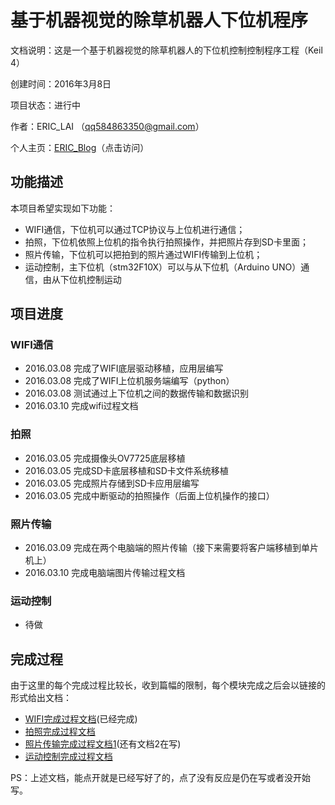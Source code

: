 # 基于机器视觉的除草机器人下位机程序

文档说明：这是一个基于机器视觉的除草机器人的下位机控制控制程序工程（Keil 4）

创建时间：2016年3月8日

项目状态：进行中

作者：ERIC_LAI （qq584863350@gmail.com）

个人主页：[ERIC_Blog](http://laihaotao.github.io)（点击访问）

## 功能描述
本项目希望实现如下功能：

- WIFI通信，下位机可以通过TCP协议与上位机进行通信；
- 拍照，下位机依照上位机的指令执行拍照操作，并把照片存到SD卡里面；
- 照片传输，下位机可以把拍到的照片通过WIFI传输到上位机；
- 运动控制，主下位机（stm32F10X）可以与从下位机（Arduino UNO）通信，由从下位机控制运动

## 项目进度

### WIFI通信

- 2016.03.08 完成了WIFI底层驱动移植，应用层编写
- 2016.03.08 完成了WIFI上位机服务端编写（python）
- 2016.03.08 测试通过上下位机之间的数据传输和数据识别
- 2016.03.10 完成wifi过程文档

### 拍照

- 2016.03.05 完成摄像头OV7725底层移植
- 2016.03.05 完成SD卡底层移植和SD卡文件系统移植
- 2016.03.05 完成照片存储到SD卡应用层编写
- 2016.03.05 完成中断驱动的拍照操作（后面上位机操作的接口）

### 照片传输

- 2016.03.09 完成在两个电脑端的照片传输（接下来需要将客户端移植到单片机上）
- 2016.03.10 完成电脑端图片传输过程文档

### 运动控制

- 待做

## 完成过程
由于这里的每个完成过程比较长，收到篇幅的限制，每个模块完成之后会以链接的形式给出文档：

- [WIFI完成过程文档](http://www.jianshu.com/p/d91048b1be93)(已经完成)
- [拍照完成过程文档]()
- [照片传输完成过程文档1](http://www.jianshu.com/p/2a4b859e05df)(还有文档2在写)
- [运动控制完成过程文档]()

PS：上述文档，能点开就是已经写好了的，点了没有反应是仍在写或者没开始写。
